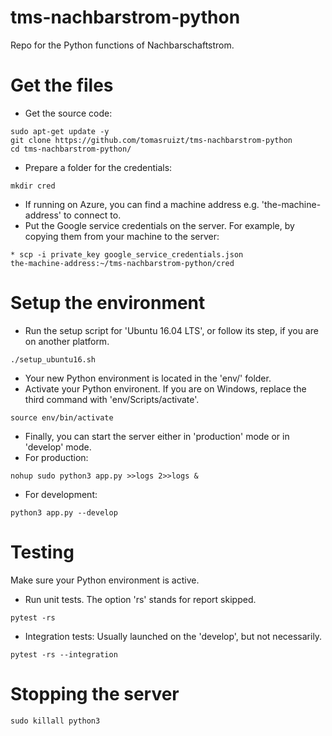# tms-nachbarstrom-python
Repo for the Python functions of Nachbarschaftstrom.
# Get the files
* Get the source code:
````commandline
sudo apt-get update -y
git clone https://github.com/tomasruizt/tms-nachbarstrom-python
cd tms-nachbarstrom-python/
````
* Prepare a folder for the credentials:
````commandline
mkdir cred
````

* If running on Azure, you can find a machine address e.g. 
'the-machine-address' to connect to. 
* Put the Google service credentials on the server. For example, by copying 
them from your machine to the server:
````commandline
* scp -i private_key google_service_credentials.json 
the-machine-address:~/tms-nachbarstrom-python/cred
````
# Setup the environment
* Run the setup script for 'Ubuntu 16.04 LTS', or follow its step, if you are
 on another platform.
````commandline
./setup_ubuntu16.sh
````
* Your new Python environment is located in the 'env/' folder.
* Activate your Python environent. If you are on Windows,
replace the third command with 'env/Scripts/activate'.
```commandline 
source env/bin/activate
```

* Finally, you can start the server either in 'production' mode or in 
'develop' mode.
* For production:
```commandline
nohup sudo python3 app.py >>logs 2>>logs &
```
* For development:
````commandline
python3 app.py --develop
````

# Testing
Make sure your Python environment is active.
* Run unit tests. The option 'rs' stands for report skipped.
````commandline
pytest -rs
````
* Integration tests: Usually launched on the 'develop', but not necessarily.
```commandline
pytest -rs --integration
```

# Stopping the server
```commandline
sudo killall python3
```